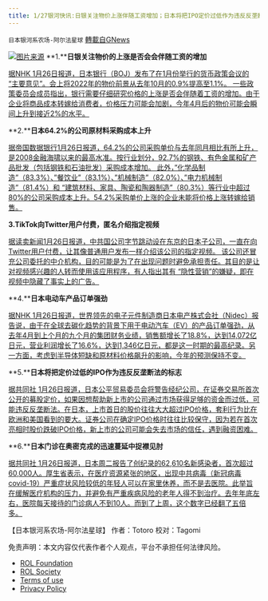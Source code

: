 ```yaml
---
title: 1/27银河快讯:日银关注物价上涨伴随工资增加；日本将把IPO定价过低作为违反反垄断法
---
```

`日本银河系农场-阿尔法星球` [轉載自GNews](https://gnews.org/zh-hans/1924158/)

![](https://assets.gnews.org/wp-content/uploads/2022/01/图片1-168.png)[图片来源](https://finance.sina.com.cn/)
**1.****日银关注物价的上涨是否会会伴随工资的增加**

[据NHK 1月26日报道，日本银行（BOJ）发布了在1月份举行的货币政策会议的 “主要意见”。会上将2022年的物价前景从去年10月的0.9%提高至1.1%。 一些政策委员会成员指出，银行需要仔细研究价格的上涨是否会伴随着工资的增加。由于企业将商品成本转嫁给消费者，价格压力可能会加剧，今年4月后的物价可能会瞬间上升到接近2%的水平。](https://www3.nhk.or.jp/news/html/20220126/k10013450281000.html?utm_int=news-business_contents_list-items_008)

**2.****日本64.2%的公司原材料采购成本上升**

[据帝国数据银行1月26日报道，64.2%的公司采购单价与去年同月相比有所上升，是2008金融海啸以来的最高水准。按行业划分，92.7%的钢铁、有色金属和矿产品批发（包括钢铁和石油批发）采购成本增加。 此外，”化学品制造”（83.3%）、”餐饮业”（83.1%）、”机械制造”（82.0%）、”电力机械制造”（81.4%）和 “建筑材料、家具、陶瓷和陶器制造”（80.3%）等行业中超过80%的公司采购成本上升。54.2%采购单价上涨的企业未能将价格上涨转嫁给销售。](https://news.yahoo.co.jp/articles/ba1f09ba3010d07a9fca89957702ef2bb35c4bbb)

**3.****TikTok****向Twitter用户付费，匿名介绍指定视频**

[据读卖新闻1月26日报道，中共国公司字节跳动设在东京的日本子公司，一直在向Twitter用户付费，让其像普通用户发布一样介绍该公司的指定视频。 该公司还冒充公司委托的中介机构，目的可能是为了在出现问题时避免承担责任。其目的是让对视频感兴趣的人转而使用该应用程序，有人指出其有 “隐性营销”的嫌疑，即在视频中隐藏了事实上的广告。](https://news.yahoo.co.jp/articles/7b4d93e647e30b630bd5911be7373fba81dbfaa1)

**4.****日本电动车产品订单强劲**

[据NHK 1月26日报道，世界领先的电子元件制造商日本电产株式会社（Nidec）报告说，由于在全球去碳化趋势的背景下用于电动汽车（EV）的产品订单强劲，从去年4月到上个月的九个月的集团财务业绩，销售额增长了18.8%，达到14,072亿日元，营业利润增长了16.6%，达到1,346亿日元，都是这一时期的最高纪录。另一方面，考虑到半导体短缺和原材料价格飙升的影响，今年的预测保持不变。](https://www3.nhk.or.jp/news/html/20220126/k10013451991000.html)

**5.****日本将把定价过低的IPO作为违反反垄断法的标志**

[据共同社 1月26日报道，日本公平贸易委员会将警告经纪公司，在证券交易所首次公开的募股定价，如果因想帮助新上市的公司通过市场获得足够的资金而过低，可能违反反垄断法。在日本，上市首日的股价往往大大超过IPO价格，套利行为比在欧洲和美国看到的要大。证券公司在确定IPO价格时往往比较保守，因为若在首次亮相时股价跌破IPO价格，新上市的公司可能会失去市场的信任，遇到融资困难。](https://english.kyodonews.net/news/2022/01/d7dbfe790d37-japan-to-flag-underpriced-ipos-as-antitrust-law-violation.html)

**6.****日本门诊在奥密克戎的迅速蔓延中捉襟见肘**

[据共同社 1月26日报道，日本周二报告了创纪录的62,610名新感染者，首次超过60,000人。厚生省表示，在医疗资源紧张的地区，出现中共病毒（新冠病毒covid-19）严重症状风险较低的年轻人可以在家里休养，而不是去医院。此举旨在缓解医疗机构的压力，并避免有严重疾病风险的老年人得不到治疗。去年年底左右，医院每天接待的门诊病人不到10人。而到了上周，这个数字已经翻了五倍多。](https://english.kyodonews.net/news/2022/01/3d5a2dbfa75f-outpatient-clinics-overstretched-amid-rapid-spread-of-omicron.html)

【日本银河系农场-阿尔法星球】
作者：Totoro
校对：Tagomi

 

免责声明：本文内容仅代表作者个人观点，平台不承担任何法律风险。

- [ROL Foundation](https://rolfoundation.org/)
- [ROL Society](https://rolsociety.org/)
- [Terms of use](https://gnews.org/terms-of-use-3/)
- [Privacy Policy](https://gnews.org/privacy-policy/)
